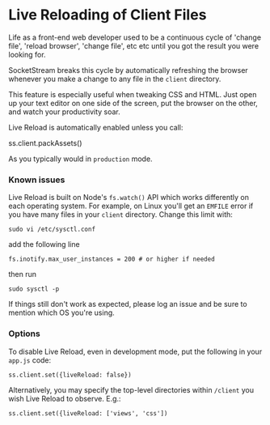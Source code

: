 # Live Reloading of Client Files

Life as a front-end web developer used to be a continuous cycle of 'change file', 'reload browser', 'change file', etc etc until you got the result you were looking for.

SocketStream breaks this cycle by automatically refreshing the browser whenever you make a change to any file in the `client` directory.

This feature is especially useful when tweaking CSS and HTML. Just open up your text editor on one side of the screen, put the browser on the other, and watch your productivity soar.

Live Reload is automatically enabled unless you call:

   ss.client.packAssets()

As you typically would in `production` mode.


### Known issues

Live Reload is built on Node's `fs.watch()` API which works differently on each operating system. For example, on Linux you'll get an `EMFILE` error if you have many files in your `client` directory. Change this limit with:

    sudo vi /etc/sysctl.conf 

add the following line 

    fs.inotify.max_user_instances = 200 # or higher if needed 

then run 
    
    sudo sysctl -p

If things still don't work as expected, please log an issue and be sure to mention which OS you're using.


### Options

To disable Live Reload, even in development mode, put the following in your `app.js` code:

    ss.client.set({liveReload: false})

Alternatively, you may specify the top-level directories within `/client` you wish Live Reload to observe. E.g.:

    ss.client.set({liveReload: ['views', 'css'])